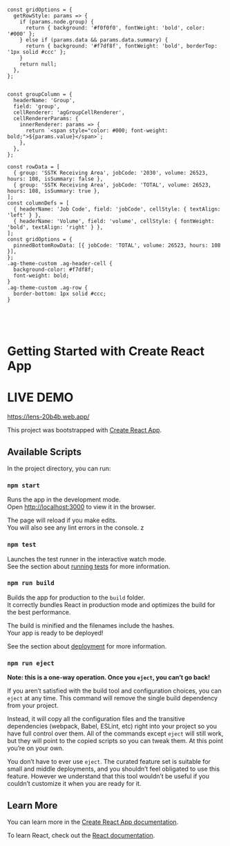 ```

const gridOptions = {
  getRowStyle: params => {
    if (params.node.group) {
      return { background: '#f0f0f0', fontWeight: 'bold', color: '#000' };
    } else if (params.data && params.data.summary) {
      return { background: '#f7df8f', fontWeight: 'bold', borderTop: '1px solid #ccc' };
    }
    return null;
  },
};


const groupColumn = {
  headerName: 'Group',
  field: 'group',
  cellRenderer: 'agGroupCellRenderer',
  cellRendererParams: {
    innerRenderer: params => {
      return `<span style="color: #000; font-weight: bold;">${params.value}</span>`;
    },
  },
};

const rowData = [
  { group: 'SSTK Receiving Area', jobCode: '2030', volume: 26523, hours: 108, isSummary: false },
  { group: 'SSTK Receiving Area', jobCode: 'TOTAL', volume: 26523, hours: 108, isSummary: true },
];
const columnDefs = [
  { headerName: 'Job Code', field: 'jobCode', cellStyle: { textAlign: 'left' } },
  { headerName: 'Volume', field: 'volume', cellStyle: { fontWeight: 'bold', textAlign: 'right' } },
];
const gridOptions = {
  pinnedBottomRowData: [{ jobCode: 'TOTAL', volume: 26523, hours: 108 }],
};
.ag-theme-custom .ag-header-cell {
  background-color: #f7df8f;
  font-weight: bold;
}
.ag-theme-custom .ag-row {
  border-bottom: 1px solid #ccc;
}





```


# Getting Started with Create React App

# LIVE DEMO
https://lens-20b4b.web.app/

This project was bootstrapped with [Create React App](https://github.com/facebook/create-react-app).

## Available Scripts

In the project directory, you can run:

### `npm start`

Runs the app in the development mode.\
Open [http://localhost:3000](http://localhost:3000) to view it in the browser.

The page will reload if you make edits.\
You will also see any lint errors in the console.
z
### `npm test`

Launches the test runner in the interactive watch mode.\
See the section about [running tests](https://facebook.github.io/create-react-app/docs/running-tests) for more information.

### `npm run build`

Builds the app for production to the `build` folder.\
It correctly bundles React in production mode and optimizes the build for the best performance.

The build is minified and the filenames include the hashes.\
Your app is ready to be deployed!

See the section about [deployment](https://facebook.github.io/create-react-app/docs/deployment) for more information.

### `npm run eject`

**Note: this is a one-way operation. Once you `eject`, you can’t go back!**

If you aren’t satisfied with the build tool and configuration choices, you can `eject` at any time. This command will remove the single build dependency from your project.

Instead, it will copy all the configuration files and the transitive dependencies (webpack, Babel, ESLint, etc) right into your project so you have full control over them. All of the commands except `eject` will still work, but they will point to the copied scripts so you can tweak them. At this point you’re on your own.

You don’t have to ever use `eject`. The curated feature set is suitable for small and middle deployments, and you shouldn’t feel obligated to use this feature. However we understand that this tool wouldn’t be useful if you couldn’t customize it when you are ready for it.

## Learn More

You can learn more in the [Create React App documentation](https://facebook.github.io/create-react-app/docs/getting-started).

To learn React, check out the [React documentation](https://reactjs.org/).
